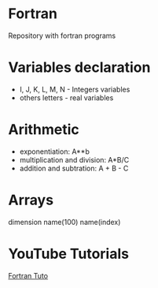 # Fortran
Repository with fortran programs

# Variables declaration
- I, J, K, L, M, N - Integers variables
- others letters - real variables

# Arithmetic
- exponentiation: A**b
- multiplication and division: A*B/C
- addition and subtration: A + B - C

# Arrays
dimension name(100)
name(index)

# YouTube Tutorials

[Fortran Tuto](https://www.youtube.com/watch?v=X1x0fgn1tMo&list=PLvkU6i2iQ2fprrVmmkNP_V36mh0BMnS5L)

